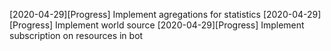 [2020-04-29][Progress] Implement agregations for statistics
[2020-04-29][Progress] Implement world source
[2020-04-29][Progress] Implement subscription on resources in bot